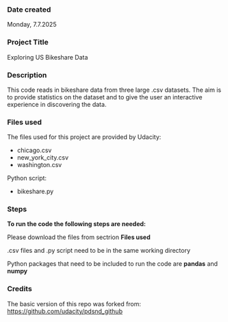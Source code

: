 
### Date created
Monday, 7.7.2025

### Project Title
Exploring US Bikeshare Data

### Description
This code reads in bikeshare data from three large .csv datasets. The aim is to provide statistics on the dataset and to give the user an interactive experience in discovering the data.

### Files used
The files used for this project are provided by Udacity:
- chicago.csv
- new_york_city.csv
- washington.csv

Python script:
- bikeshare.py

### Steps
**To run the code the following steps are needed:**

Please download the files from sectrion **Files used**

.csv files and .py script need to be in the same working directory

Python packages that need to be included to run the code are **pandas** and **numpy**

### Credits

The basic version of this repo was forked from: https://github.com/udacity/pdsnd_github

